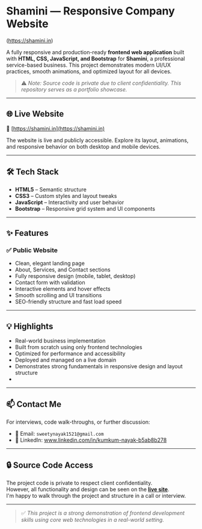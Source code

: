 # Shamini — Responsive Company Website

(https://shamini.in)

A fully responsive and production-ready **frontend web application** built with **HTML, CSS, JavaScript, and Bootstrap** for **Shamini**, a professional service-based business. This project demonstrates modern UI/UX practices, smooth animations, and optimized layout for all devices.

> ⚠️ *Note: Source code is private due to client confidentiality. This repository serves as a portfolio showcase.*

---

## 🌐 Live Website

🔗 [https://shamini.in](https://shamini.in)

The website is live and publicly accessible. Explore its layout, animations, and responsive behavior on both desktop and mobile devices.

---

## 🛠 Tech Stack

- **HTML5** – Semantic structure
- **CSS3** – Custom styles and layout tweaks
- **JavaScript** – Interactivity and user behavior
- **Bootstrap** – Responsive grid system and UI components

---

## ✨ Features

### ✅ Public Website
- Clean, elegant landing page
- About, Services, and Contact sections
- Fully responsive design (mobile, tablet, desktop)
- Contact form with validation
- Interactive elements and hover effects
- Smooth scrolling and UI transitions
- SEO-friendly structure and fast load speed

---

## 💡 Highlights

- Real-world business implementation
- Built from scratch using only frontend technologies
- Optimized for performance and accessibility
- Deployed and managed on a live domain
- Demonstrates strong fundamentals in responsive design and layout structure
- 
---

## 📫 Contact Me

For interviews, code walk-throughs, or further discussion:

- 📧 Email: `sweetynayak1521@gmail.com`
- 💼 LinkedIn: www.linkedin.com/in/kumkum-nayak-b5ab8b278
---

## 🔒 Source Code Access

The project code is private to respect client confidentiality.  
However, all functionality and design can be seen on the **[live site](https://shamini.in)**.  
I'm happy to walk through the project and structure in a call or interview.

---

> ✅ *This project is a strong demonstration of frontend development skills using core web technologies in a real-world setting.*
